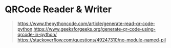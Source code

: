 # QRCode Reader & Writer

> https://www.thepythoncode.com/article/generate-read-qr-code-python
> https://www.geeksforgeeks.org/generate-qr-code-using-qrcode-in-python/
> https://stackoverflow.com/questions/49247310/no-module-named-pil
